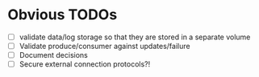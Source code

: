 # Obvious TODOs

- [ ] validate data/log storage so that they are stored in a separate volume 
- [ ] Validate produce/consumer against updates/failure
- [ ] Document decisions 
- [ ] Secure external connection protocols?!